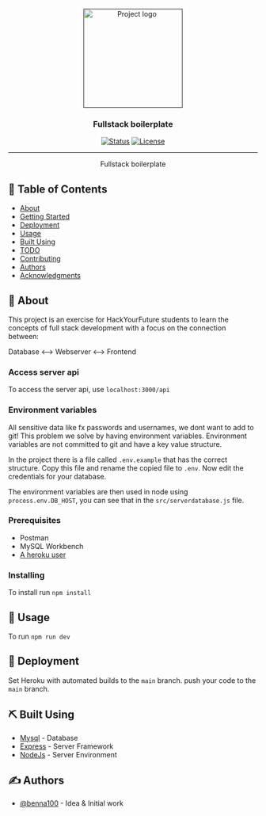 <p align="center">
  <a href="" rel="noopener">
 <img width=200px height=200px src="https://www.hackyourfuture.dk/static/logo-dark.svg" alt="Project logo"></a>
</p>

<h3 align="center">Fullstack boilerplate</h3>

<div align="center">

  [![Status](https://img.shields.io/badge/status-active-success.svg)]()
  [![License](https://img.shields.io/badge/license-MIT-blue.svg)](/LICENSE)

</div>

---

<p align="center"> Fullstack boilerplate
    <br> 
</p>

## 📝 Table of Contents
- [About](#about)
- [Getting Started](#getting_started)
- [Deployment](#deployment)
- [Usage](#usage)
- [Built Using](#built_using)
- [TODO](../TODO.md)
- [Contributing](../CONTRIBUTING.md)
- [Authors](#authors)
- [Acknowledgments](#acknowledgement)

## 🧐 About <a name = "about"></a>
This project is an exercise for HackYourFuture students to learn the concepts of full stack development with a focus on the connection between:

Database <--> Webserver <--> Frontend

### Access server api
To access the server api, use `localhost:3000/api`

### Environment variables
All sensitive data like fx passwords and usernames, we dont want to add to git! This problem we solve by having environment variables. Environment variables are not committed to git and have a key value structure. 

In the project there is a file called `.env.example` that has the correct structure. Copy this file and rename the copied file to `.env`. Now edit the credentials for your database.

The environment variables are then used in node using `process.env.DB_HOST`, you can see that in the `src/serverdatabase.js` file. 

### Prerequisites
- Postman
- MySQL Workbench
- [A heroku user](https://heroku.com) 

### Installing
To install run `npm install`

## 🎈 Usage <a name="usage"></a>
To run `npm run dev`

## 🚀 Deployment <a name = "deployment"></a>
Set Heroku with automated builds to the `main` branch.  push your code to the `main` branch. 

## ⛏️ Built Using <a name = "built_using"></a>
- [Mysql](https://www.npmjs.com/package/mysql) - Database
- [Express](https://expressjs.com/) - Server Framework
- [NodeJs](https://nodejs.org/en/) - Server Environment

## ✍️ Authors <a name = "authors"></a>
- [@benna100](https://github.com/benna100) - Idea & Initial work
